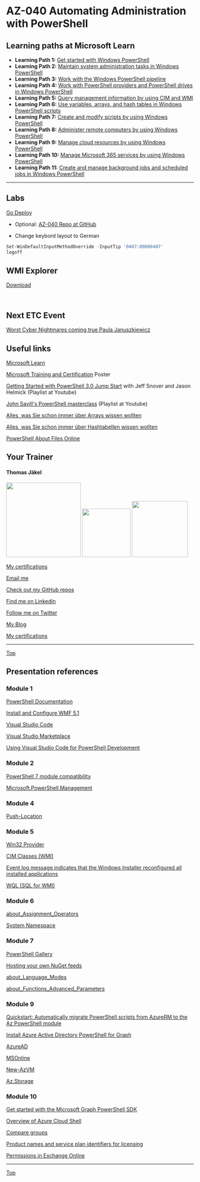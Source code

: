 # AZ-040 Automating Administration with PowerShell


[LearningPath_01]: https://learn.microsoft.com/en-us/training/paths/get-started-windows-powershell/
[LearningPath_02]: https://learn.microsoft.com/en-us/training/paths/maintain-system-administration-tasks-windows-powershell/
[LearningPath_03]: https://learn.microsoft.com/en-us/training/paths/work-windows-powershell-pipeline/
[LearningPath_04]: https://learn.microsoft.com/en-us/training/paths/work-powershell-providers-powershell-drives-windows-powershell/
[LearningPath_05]: https://learn.microsoft.com/en-us/training/paths/query-use-common-information-model-windows-management/
[LearningPath_06]: https://learn.microsoft.com/en-us/training/paths/use-variables-arrays-hash-tables-windows-powershell/
[LearningPath_07]: https://learn.microsoft.com/en-us/training/paths/create-modify-script-use-windows-powershell/
[LearningPath_08]: https://learn.microsoft.com/en-us/training/paths/administer-remote-computers-use-windows-powershell/
[LearningPath_09]: https://learn.microsoft.com/en-us/training/paths/manage-cloud-resources-use-windows-powershell/
[LearningPath_10]: https://learn.microsoft.com/en-us/training/paths/manage-microsoft-365-services-use-windows-powershell/
[LearningPath_11]: https://learn.microsoft.com/en-us/training/paths/create-manage-background-jobs-scheduled-windows-powershell/



## Learning paths at Microsoft Learn

* **Learning Path 1:** [Get started with Windows PowerShell][LearningPath_01]
* **Learning Path 2:** [Maintain system administration tasks in Windows PowerShell][LearningPath_02]
* **Learning Path 3:** [Work with the Windows PowerShell pipeline][LearningPath_03]
* **Learning Path 4:** [Work with PowerShell providers and PowerShell drives in Windows PowerShell][LearningPath_04]
* **Learning Path 5:** [Query management information by using CIM and WMI][LearningPath_05]
* **Learning Path 6:** [Use variables, arrays, and hash tables in Windows PowerShell scripts][LearningPath_06]
* **Learning Path 7:** [Create and modify scripts by using Windows PowerShell][LearningPath_07]
* **Learning Path 8:** [Administer remote computers by using Windows PowerShell][LearningPath_08]
* **Learning Path 9:** [Manage cloud resources by using Windows PowerShell][LearningPath_09]
* **Learning Path 10:** [Manage Microsoft 365 services by using Windows PowerShell][LearningPath_10]
* **Learning Path 11:** [Create and manage background jobs and scheduled jobs in Windows PowerShell][LearningPath_11]

---




##  Labs

[Go Deploy](https://lms.godeploy.it)

* Optional: [AZ-040 Repo at GitHub](https://github.com/MicrosoftLearning/AZ-040T00-Automating-Administration-with-PowerShell)

* Change keybord layout to German

```powershell
Set-WinDefaultInputMethodOverride -InputTip '0407:00000407'
logoff
```

## WMI Explorer

[Download](https://download69118.blob.core.windows.net/anon/WmiExplorer.exe)

<br>


## Next ETC Event

[Worst Cyber Nightmares coming true  Paula Januszkiewicz](https://www.etc.at/webinar/worst-cyber-nightmares-coming-true/)


## Useful links

[Microsoft Learn](https://learn.microsoft.com)

[Microsoft Training and Certification](https://aka.ms/traincertposter) Poster

[Getting Started with PowerShell 3.0 Jump Start](https://www.youtube.com/playlist?list=PLyJiOytEPs4etH7Ujq7PU7jlOlHL-9RmV) with Jeff Snover and Jason Helmick (Playlist at Youtube)

[John Savill's PowerShell masterclass](https://www.youtube.com/playlist?list=PLlVtbbG169nFq_hR7FcMYg32xsSAObuq8) (Playlist at Youtube)

[Alles, was Sie schon immer über Arrays wissen wollten](https://learn.microsoft.com/de-de/powershell/scripting/learn/deep-dives/everything-about-arrays)

[Alles, was Sie schon immer über Hashtabellen wissen wollten](https://learn.microsoft.com/de-de/powershell/scripting/learn/deep-dives/everything-about-hashtable)

[PowerShell About Files Online](https://learn.microsoft.com/en-us/powershell/module/microsoft.powershell.core/about/about?view=powershell-7.5)



##  Your Trainer
#### Thomas Jäkel

<img src="https://download69118.blob.core.windows.net/anon/Profilbild.jpg" width="200"/>
<a href="https://www.credly.com/badges/c1fe9e82-60d2-4268-8204-3709479a2bf9/public_url"><img src="https://download69118.blob.core.windows.net/anon/microsoft-certified-trainer-2023-2024.png" width="130"/></a>
<a href="https://www.credly.com/badges/fc4737d8-923a-4d37-8f1a-497c08a7c1ff/public_url"><img src="https://download69118.blob.core.windows.net/anon/AAI-badge.png" width="150"/></a>

[My certifications](https://www.credly.com/users/thomas-jakel)

[Email me](mailto:thomas.jaekel@brainymotion.de?subject=AZ-040)

[Check out my GitHub repos](https://github.com/www42)

[Find me on LinkedIn](https://linkedin.com/in/tjkkll)

[Follow me on Twitter](https://twitter.com/tjkkll)

[My Blog](https://blog.az.training)

[My certifications](https://www.credly.com/users/thomas-jakel)

---

[Top](#az-040-automating-administration-with-powershell)




## Presentation references

### Module 1

[PowerShell Documentation](https://docs.microsoft.com/en-us/powershell/)

[Install and Configure WMF 5.1](https://docs.microsoft.com/en-us/powershell/scripting/windows-powershell/wmf/setup/install-configure)

[Visual Studio Code](https://code.visualstudio.com/)

[Visual Studio Marketplace](https://marketplace.visualstudio.com/items?itemName=ms-vscode.PowerShell)

[Using Visual Studio Code for PowerShell Development](https://docs.microsoft.com/en-us/powershell/scripting/dev-cross-plat/vscode/using-vscode)

### Module 2

[PowerShell 7 module compatibility](https://docs.microsoft.com/en-us/powershell/scripting/whats-new/module-compatibility)

[Microsoft.PowerShell.Management](https://docs.microsoft.com/en-us/powershell/module/microsoft.powershell.management/?view=powershell-5.1)

### Module 4

[Push-Location](https://docs.microsoft.com/en-us/powershell/module/microsoft.powershell.management/push-location)

### Module 5

[Win32 Provider](https://docs.microsoft.com/en-us/windows/win32/cimwin32prov/win32-provider)

[CIM Classes (WMI)](https://docs.microsoft.com/en-us/windows/win32/wmisdk/cimclas)

[Event log message indicates that the Windows Installer reconfigured all installed applications](https://docs.microsoft.com/en-US/troubleshoot/windows-server/admin-development/windows-installer-reconfigured-all-applications)

[WQL (SQL for WMI)](https://docs.microsoft.com/en-us/windows/win32/wmisdk/wql-sql-for-wmi)

### Module 6

[about_Assignment_Operators](https://docs.microsoft.com/en-us/powershell/module/microsoft.powershell.core/about/about_assignment_operators)

[System Namespace](https://docs.microsoft.com/en-us/dotnet/api/system?view=net-5.0)

### Module 7

[PowerShell Gallery](https://www.powershellgallery.com/)

[Hosting your own NuGet feeds](https://docs.microsoft.com/en-us/nuget/hosting-packages/overview)

[about_Language_Modes](https://docs.microsoft.com/en-us/powershell/module/microsoft.powershell.core/about/about_language_modes)

[about_Functions_Advanced_Parameters](https://docs.microsoft.com/en-us/powershell/module/microsoft.powershell.core/about/about_functions_advanced_parameters)

### Module 9

[Quickstart: Automatically migrate PowerShell scripts from AzureRM to the Az PowerShell module](https://docs.microsoft.com/en-us/powershell/azure/quickstart-migrate-azurerm-to-az-automatically)

[Install Azure Active Directory PowerShell for Graph](https://docs.microsoft.com/en-us/powershell/azure/active-directory/install-adv2)

[AzureAD](https://docs.microsoft.com/en-us/powershell/module/azuread)

[MSOnline](https://docs.microsoft.com/en-us/powershell/module/msonline)

[New-AzVM](https://docs.microsoft.com/en-us/powershell/module/az.compute/new-azvm)

[Az.Storage](https://docs.microsoft.com/en-us/powershell/module/az.storage)

### Module 10

[Get started with the Microsoft Graph PowerShell SDK](https://docs.microsoft.com/en-us/powershell/microsoftgraph/get-started?view=graph-powershell-1.0)

[Overview of Azure Cloud Shell](https://docs.microsoft.com/en-us/azure/cloud-shell/overview)

[Compare groups](https://docs.microsoft.com/en-us/microsoft-365/admin/create-groups/compare-groups?view=o365-worldwide)

[Product names and service plan identifiers for licensing](https://docs.microsoft.com/en-us/azure/active-directory/enterprise-users/licensing-service-plan-reference)

[Permissions in Exchange Online](https://docs.microsoft.com/en-us/exchange/permissions-exo/permissions-exo)

---

[Top](#az-040-automating-administration-with-powershell)